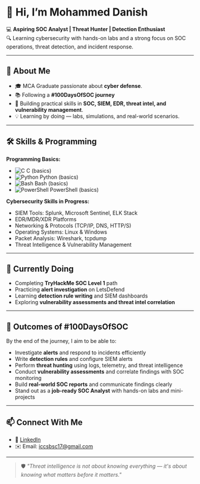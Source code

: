 # 👋 Hi, I’m Mohammed Danish  

💻 **Aspiring SOC Analyst | Threat Hunter | Detection Enthusiast**  
🔍 Learning cybersecurity with hands-on labs and a strong focus on SOC operations, threat detection, and incident response.  

---

## 🚀 About Me  
- 🎓 MCA Graduate passionate about **cyber defense**.  
- 📚 Following a **#100DaysOfSOC journey**   
- 🔐 Building practical skills in **SOC, SIEM, EDR, threat intel, and vulnerability management**.  
- 💡 Learning by doing — labs, simulations, and real-world scenarios.  

---

## 🛠️ Skills & Programming  

**Programming Basics:**  
- ![C](https://img.shields.io/badge/C-555555?style=flat&logo=c&logoColor=white) C (basics)  
- ![Python](https://img.shields.io/badge/Python-3776AB?style=flat&logo=python&logoColor=white) Python (basics)  
- ![Bash](https://img.shields.io/badge/Bash-4EAA25?style=flat&logo=gnu-bash&logoColor=white) Bash (basics)  
- ![PowerShell](https://img.shields.io/badge/PowerShell-012456?style=flat&logo=powershell&logoColor=white) PowerShell (basics)  

**Cybersecurity Skills in Progress:**  
- SIEM Tools: Splunk, Microsoft Sentinel, ELK Stack  
- EDR/MDR/XDR Platforms  
- Networking & Protocols (TCP/IP, DNS, HTTP/S)  
- Operating Systems: Linux & Windows  
- Packet Analysis: Wireshark, tcpdump  
- Threat Intelligence & Vulnerability Management  

---

## 🎯 Currently Doing  
- Completing **TryHackMe SOC Level 1** path  
- Practicing **alert investigation** on LetsDefend  
- Learning **detection rule writing** and SIEM dashboards  
- Exploring **vulnerability assessments and threat intel correlation**  

---

## 🎯 Outcomes of #100DaysOfSOC  
By the end of the journey, I aim to be able to:  
- Investigate **alerts** and respond to incidents efficiently  
- Write **detection rules** and configure SIEM alerts  
- Perform **threat hunting** using logs, telemetry, and threat intelligence  
- Conduct **vulnerability assessments** and correlate findings with SOC monitoring  
- Build **real-world SOC reports** and communicate findings clearly  
- Stand out as a **job-ready SOC Analyst** with hands-on labs and mini-projects  

---

## 📫 Connect With Me  
- 💼 [LinkedIn](https://www.linkedin.com/in/mohammedanish/)  
- ✉️ Email: iccsbsc17@gmail.com

---

> 🛡️ *"Threat intelligence is not about knowing everything — it's about knowing what matters before it matters."*
